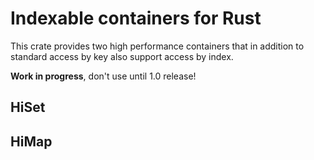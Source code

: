 # Indexable containers for Rust

This crate provides two high performance containers that in addition
to standard access by key also support access by index.

**Work in progress**, don't use until 1.0 release!

## HiSet
## HiMap

